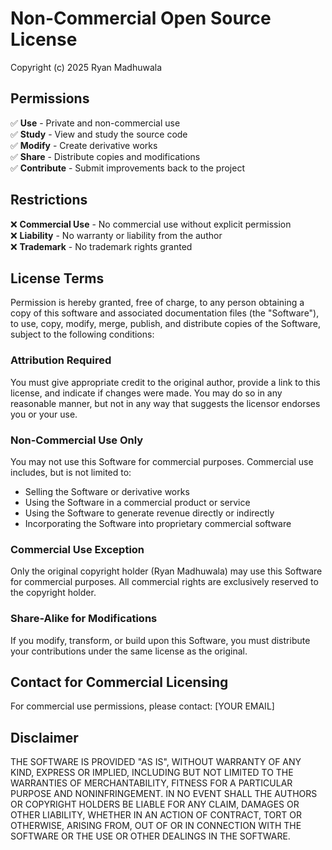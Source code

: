 # Non-Commercial Open Source License

Copyright (c) 2025 Ryan Madhuwala

## Permissions
✅ **Use** - Private and non-commercial use  
✅ **Study** - View and study the source code  
✅ **Modify** - Create derivative works  
✅ **Share** - Distribute copies and modifications  
✅ **Contribute** - Submit improvements back to the project  

## Restrictions
❌ **Commercial Use** - No commercial use without explicit permission  
❌ **Liability** - No warranty or liability from the author  
❌ **Trademark** - No trademark rights granted  

## License Terms

Permission is hereby granted, free of charge, to any person obtaining a copy of this software and associated documentation files (the "Software"), to use, copy, modify, merge, publish, and distribute copies of the Software, subject to the following conditions:

### Attribution Required
You must give appropriate credit to the original author, provide a link to this license, and indicate if changes were made. You may do so in any reasonable manner, but not in any way that suggests the licensor endorses you or your use.

### Non-Commercial Use Only
You may not use this Software for commercial purposes. Commercial use includes, but is not limited to:
- Selling the Software or derivative works
- Using the Software in a commercial product or service
- Using the Software to generate revenue directly or indirectly
- Incorporating the Software into proprietary commercial software

### Commercial Use Exception
Only the original copyright holder (Ryan Madhuwala) may use this Software for commercial purposes. All commercial rights are exclusively reserved to the copyright holder.

### Share-Alike for Modifications
If you modify, transform, or build upon this Software, you must distribute your contributions under the same license as the original.

## Contact for Commercial Licensing
For commercial use permissions, please contact: [YOUR EMAIL]

## Disclaimer
THE SOFTWARE IS PROVIDED "AS IS", WITHOUT WARRANTY OF ANY KIND, EXPRESS OR IMPLIED, INCLUDING BUT NOT LIMITED TO THE WARRANTIES OF MERCHANTABILITY, FITNESS FOR A PARTICULAR PURPOSE AND NONINFRINGEMENT. IN NO EVENT SHALL THE AUTHORS OR COPYRIGHT HOLDERS BE LIABLE FOR ANY CLAIM, DAMAGES OR OTHER LIABILITY, WHETHER IN AN ACTION OF CONTRACT, TORT OR OTHERWISE, ARISING FROM, OUT OF OR IN CONNECTION WITH THE SOFTWARE OR THE USE OR OTHER DEALINGS IN THE SOFTWARE.